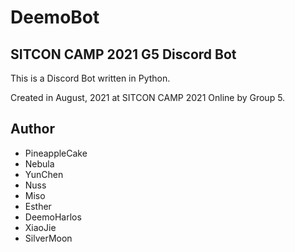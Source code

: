 # DeemoBot
## SITCON CAMP 2021 G5 Discord Bot
This is a Discord Bot written in Python.

Created in August, 2021 at SITCON CAMP 2021 Online by Group 5. 

## Author
- PineappleCake
- Nebula
- YunChen
- Nuss
- Miso
- Esther
- DeemoHarlos
- XiaoJie
- SilverMoon

